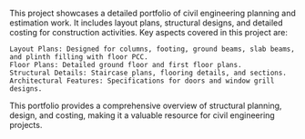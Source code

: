 This project showcases a detailed portfolio of civil engineering planning and estimation work. It includes layout plans, structural designs, and detailed costing for construction activities. Key aspects covered in this project are:

    Layout Plans: Designed for columns, footing, ground beams, slab beams, and plinth filling with floor PCC.
    Floor Plans: Detailed ground floor and first floor plans.
    Structural Details: Staircase plans, flooring details, and sections.
    Architectural Features: Specifications for doors and window grill designs.

This portfolio provides a comprehensive overview of structural planning, design, and costing, making it a valuable resource for civil engineering projects.
